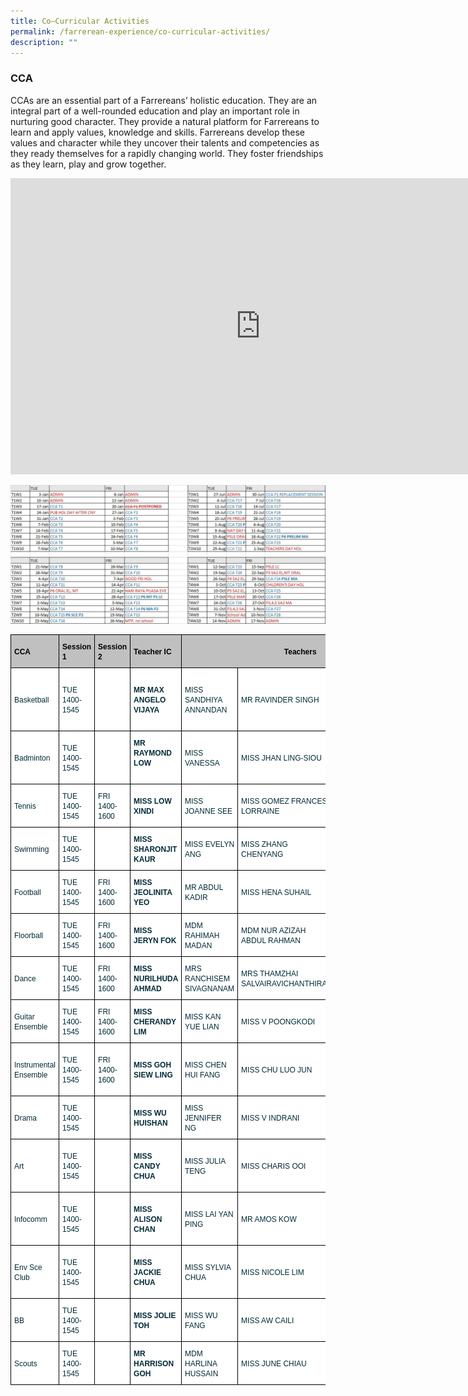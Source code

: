 ```yaml
---
title: Co–Curricular Activities
permalink: /farrerean-experience/co-curricular-activities/
description: ""
---
```

### CCA


CCAs are an essential part of a Farrereans’ holistic education. They are an integral part of a well-rounded education and play an important role in nurturing good character. They provide a natural platform for Farrereans to learn and apply values, knowledge and skills. Farrereans develop these values and character while they uncover their talents and competencies as they ready themselves for a rapidly changing world. They foster friendships as they learn, play and grow together.

<center><iframe allowfullscreen="true" height="474" width="800" frameborder="0" src="https://docs.google.com/presentation/d/e/2PACX-1vQ2ULwwMScxUIsW0Sd9P-oDEceA5UIBLlvj95Vf2JHSEZFoAqzCz2rEYMpkAzqqG-zK0Qt7Y7lw1vJW/embed?start=true&amp;loop=true&amp;delayms=3000"></iframe>

![CCA Schedule 2023](/images/2023%20CCA%20Schedule.jpeg)</center>

<style type="text/css">.tg  {border-collapse:collapse;border-color:#93a1a1;border-spacing:0;}
.tg td{background-color:#fdf6e3;border-color:#93a1a1;border-style:solid;border-width:1px;color:#002b36;
  font-family:Arial, sans-serif;font-size:14px;overflow:hidden;padding:10px 5px;word-break:normal;}
.tg th{background-color:#657b83;border-color:#93a1a1;border-style:solid;border-width:1px;color:#fdf6e3;
  font-family:Arial, sans-serif;font-size:14px;font-weight:normal;overflow:hidden;padding:10px 5px;word-break:normal;}
.tg .tg-27gc{background-color:#ffffff;border-color:#000000;font-weight:bold;text-align:left;vertical-align:middle}
.tg .tg-tgze{background-color:#ffffff;border-color:#000000;font-weight:bold;text-align:left;vertical-align:top}
.tg .tg-befh{background-color:#ffffff;border-color:#000000;text-align:left;vertical-align:middle}
.tg .tg-kcwf{background-color:#c0c0c0;border-color:#000000;color:#000000;font-weight:bold;text-align:left;vertical-align:middle}
.tg .tg-dzq5{background-color:#c0c0c0;border-color:#000000;font-weight:bold;text-align:center;vertical-align:middle}
</style>
<table class="tg">
	<thead>
		<tr>
			<th class="tg-kcwf"><span style="font-size:12px;">CCA</span></th>
			<th class="tg-kcwf"><span style="font-size:12px;">Session 1</span></th>
			<th class="tg-kcwf"><span style="font-size:12px;">Session 2</span></th>
			<th class="tg-kcwf"><span style="font-size:12px;">Teacher IC</span></th>
			<th colspan="4" class="tg-dzq5"><span style="color:#000000;"><span style="font-size:12px;">Teachers</span></span></th>
		</tr>
	</thead>
	<tbody>
		<tr>
			<td class="tg-befh"><span style="font-size:12px;">Basketball</span></td>
			<td class="tg-befh"><span style="font-size:12px;">TUE 1400-1545</span></td>
			<td class="tg-befh">&nbsp;</td>
			<td class="tg-27gc">
			<p><span style="font-size:12px;">MR MAX ANGELO VIJAYA</span></p>
			</td>
			<td class="tg-befh"><span style="font-size:12px;">MISS SANDHIYA ANNANDAN</span></td>
			<td class="tg-befh"><span style="font-size:12px;">MR RAVINDER SINGH</span></td>
			<td class="tg-befh"><span style="font-size:12px;">MISS GOH SIANG LU SERENE</span></td>
			<td class="tg-27gc">&nbsp;</td>
		</tr>
		<tr>
			<td class="tg-befh"><span style="font-size:12px;">Badminton</span></td>
			<td class="tg-befh"><span style="font-size:12px;">TUE 1400-1545</span></td>
			<td class="tg-befh">&nbsp;</td>
			<td class="tg-tgze"><span style="font-size:12px;">MR RAYMOND LOW</span></td>
			<td class="tg-befh"><span style="font-size:12px;">MISS VANESSA</span></td>
			<td class="tg-befh"><span style="font-size:12px;">MISS JHAN LING-SIOU</span></td>
			<td class="tg-befh"><span style="font-size:12px;">MISS LEONG HIEW PING</span></td>
			<td class="tg-befh">&nbsp;</td>
		</tr>
		<tr>
			<td class="tg-befh"><span style="font-size:12px;">Tennis</span></td>
			<td class="tg-befh"><span style="font-size:12px;">TUE 1400-1545</span></td>
			<td class="tg-befh"><span style="font-size:12px;">FRI 1400-1600</span></td>
			<td class="tg-27gc"><span style="font-size:12px;">MISS LOW XINDI</span></td>
			<td class="tg-befh"><span style="font-size:12px;">MISS JOANNE SEE</span></td>
			<td class="tg-befh"><span style="font-size:12px;">MISS GOMEZ FRANCES LORRAINE</span></td>
			<td class="tg-befh"><span style="font-size:12px;">MISS LIM JEN YAN</span></td>
			<td class="tg-befh"><span style="font-size:12px;">MISS MUI YONG</span></td>
		</tr>
		<tr>
			<td class="tg-befh"><span style="font-size:12px;">Swimming</span></td>
			<td class="tg-befh"><span style="font-size:12px;">TUE 1400-1545</span></td>
			<td class="tg-befh">&nbsp;</td>
			<td class="tg-27gc"><span style="font-size:12px;">MISS SHARONJIT KAUR</span></td>
			<td class="tg-befh"><span style="font-size:12px;">MISS EVELYN ANG</span></td>
			<td class="tg-befh"><span style="font-size:12px;">MISS ZHANG CHENYANG</span></td>
			<td class="tg-befh">&nbsp;</td>
			<td class="tg-befh">&nbsp;</td>
		</tr>
		<tr>
			<td class="tg-befh"><span style="font-size:12px;">Football</span></td>
			<td class="tg-befh"><span style="font-size:12px;">TUE 1400-1545</span></td>
			<td class="tg-befh"><span style="font-size:12px;">FRI 1400-1600</span></td>
			<td class="tg-27gc"><span style="font-size:12px;">MISS JEOLINITA YEO</span></td>
			<td class="tg-befh"><span style="font-size:12px;">MR ABDUL KADIR</span></td>
			<td class="tg-befh"><span style="font-size:12px;">MISS HENA SUHAIL</span></td>
			<td class="tg-befh"><span style="font-size:12px;">MR LEE KIM FATT</span></td>
			<td class="tg-befh">&nbsp;</td>
		</tr>
		<tr>
			<td class="tg-befh"><span style="font-size:12px;">Floorball</span></td>
			<td class="tg-befh"><span style="font-size:12px;">TUE 1400-1545</span></td>
			<td class="tg-befh"><span style="font-size:12px;">FRI 1400-1600</span></td>
			<td class="tg-27gc"><span style="font-size:12px;">MISS JERYN FOK</span></td>
			<td class="tg-befh"><span style="font-size:12px;">MDM RAHIMAH MADAN</span></td>
			<td class="tg-befh"><span style="font-size:12px;">MDM NUR AZIZAH ABDUL RAHMAN</span></td>
			<td class="tg-befh"><span style="font-size:12px;">MISS CHIA MEI HUA</span></td>
			<td class="tg-befh"><span style="font-size:12px;">MISS ROCHELLE SIM</span></td>
		</tr>
		<tr>
			<td class="tg-befh"><span style="font-size:12px;">Dance</span></td>
			<td class="tg-befh"><span style="font-size:12px;">TUE 1400-1545</span></td>
			<td class="tg-befh"><span style="font-size:12px;">FRI 1400-1600</span></td>
			<td class="tg-27gc"><span style="font-size:12px;">MISS NURILHUDA AHMAD</span></td>
			<td class="tg-befh"><span style="font-size:12px;">MRS RANCHISEM SIVAGNANAM</span></td>
			<td class="tg-befh"><span style="font-size:12px;">MRS THAMZHAI SALVAIRAVICHANTHIRA</span></td>
			<td class="tg-befh"><span style="font-size:12px;">MISS ELAINE CHOO</span></td>
			<td class="tg-befh">&nbsp;</td>
		</tr>
		<tr>
			<td class="tg-befh"><span style="font-size:12px;">Guitar Ensemble</span></td>
			<td class="tg-befh"><span style="font-size:12px;">TUE 1400-1545</span></td>
			<td class="tg-befh"><span style="font-size:12px;">FRI 1400-1600</span></td>
			<td class="tg-27gc"><span style="font-size:12px;">MISS CHERANDY LIM</span></td>
			<td class="tg-befh"><span style="font-size:12px;">MISS KAN YUE LIAN</span></td>
			<td class="tg-befh"><span style="font-size:12px;">MISS V POONGKODI</span></td>
			<td class="tg-befh"><span style="font-size:12px;">MISS EUNICE CHEW</span></td>
			<td class="tg-befh">&nbsp;</td>
		</tr>
		<tr>
			<td class="tg-befh"><span style="font-size:12px;">Instrumental Ensemble</span></td>
			<td class="tg-befh"><span style="font-size:12px;">TUE 1400-1545</span></td>
			<td class="tg-befh"><span style="font-size:12px;">FRI 1400-1600</span></td>
			<td class="tg-27gc"><span style="font-size:12px;">MISS GOH SIEW LING</span></td>
			<td class="tg-befh"><span style="font-size:12px;">MISS CHEN HUI FANG</span></td>
			<td class="tg-befh"><span style="font-size:12px;">MISS CHU LUO JUN</span></td>
			<td class="tg-befh"><span style="font-size:12px;">MISS TAN GEOK MAI</span></td>
			<td class="tg-befh">&nbsp;</td>
		</tr>
		<tr>
			<td class="tg-befh"><span style="font-size:12px;">Drama</span></td>
			<td class="tg-befh"><span style="font-size:12px;">TUE 1400-1545</span></td>
			<td class="tg-befh">&nbsp;</td>
			<td class="tg-27gc"><span style="font-size:12px;">MISS WU HUISHAN</span></td>
			<td class="tg-befh"><span style="font-size:12px;">MISS JENNIFER NG</span></td>
			<td class="tg-befh"><span style="font-size:12px;">MISS V INDRANI</span></td>
			<td class="tg-befh"><span style="font-size:12px;">MISS TAN LAY HWA</span></td>
			<td class="tg-befh">&nbsp;</td>
		</tr>
		<tr>
			<td class="tg-befh"><span style="font-size:12px;">Art</span></td>
			<td class="tg-befh"><span style="font-size:12px;">TUE 1400-1545</span></td>
			<td class="tg-befh">&nbsp;</td>
			<td class="tg-27gc"><span style="font-size:12px;">MISS CANDY CHUA</span></td>
			<td class="tg-befh"><span style="font-size:12px;">MISS JULIA TENG</span></td>
			<td class="tg-befh"><span style="font-size:12px;">MISS CHARIS OOI</span></td>
			<td class="tg-befh"><span style="font-size:12px;">MISS CHIN KAR YIN KAREN</span></td>
			<td class="tg-befh"><span style="font-size:12px;">MISS BAIDAH AHMAD</span></td>
		</tr>
		<tr>
			<td class="tg-befh"><span style="font-size:12px;">Infocomm</span></td>
			<td class="tg-befh"><span style="font-size:12px;">TUE 1400-1545</span></td>
			<td class="tg-befh">&nbsp;</td>
			<td class="tg-27gc"><span style="font-size:12px;">MISS ALISON CHAN</span></td>
			<td class="tg-befh"><span style="font-size:12px;">MISS LAI YAN PING</span></td>
			<td class="tg-befh"><span style="font-size:12px;">MR AMOS KOW</span></td>
			<td class="tg-befh"><span style="font-size:12px;">MISS CHUA LAY PENG</span></td>
			<td class="tg-befh">&nbsp;</td>
		</tr>
		<tr>
			<td class="tg-befh"><span style="font-size:12px;">Env Sce Club</span></td>
			<td class="tg-befh"><span style="font-size:12px;">TUE 1400-1545</span></td>
			<td class="tg-befh">&nbsp;</td>
			<td class="tg-27gc"><span style="font-size:12px;">MISS JACKIE CHUA</span></td>
			<td class="tg-befh"><span style="font-size:12px;">MISS SYLVIA CHUA</span></td>
			<td class="tg-befh"><span style="font-size:12px;">MISS NICOLE LIM</span></td>
			<td class="tg-befh"><span style="font-size:12px;">MISS NUR AFIQAH HASSAN</span></td>
			<td class="tg-befh">&nbsp;</td>
		</tr>
		<tr>
			<td class="tg-befh"><span style="font-size:12px;">BB</span></td>
			<td class="tg-befh"><span style="font-size:12px;">TUE 1400-1545</span></td>
			<td class="tg-befh">&nbsp;</td>
			<td class="tg-27gc"><span style="font-size:12px;">MISS JOLIE TOH</span></td>
			<td class="tg-befh"><span style="font-size:12px;">MISS WU FANG</span></td>
			<td class="tg-befh"><span style="font-size:12px;">MISS AW CAILI</span></td>
			<td class="tg-befh"><span style="font-size:12px;">MISS MONISHA SAMDAS</span></td>
			<td class="tg-befh">&nbsp;</td>
		</tr>
		<tr>
			<td class="tg-befh"><span style="font-size:12px;">Scouts</span></td>
			<td class="tg-befh"><span style="font-size:12px;">TUE 1400-1545</span></td>
			<td class="tg-befh">&nbsp;</td>
			<td class="tg-27gc"><span style="font-size:12px;">MR HARRISON GOH</span></td>
			<td class="tg-befh"><span style="font-size:12px;">MDM HARLINA HUSSAIN</span></td>
			<td class="tg-befh"><span style="font-size:12px;">MISS JUNE CHIAU</span></td>
			<td class="tg-befh"><span style="font-size:12px;">MISS CLARA LIM</span></td>
			<td class="tg-befh">&nbsp;</td>
		</tr>
	</tbody>
</table>